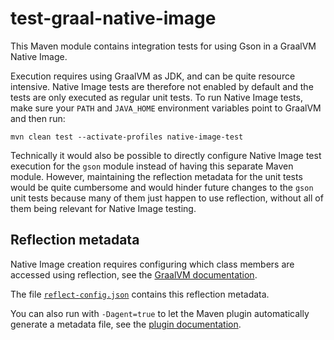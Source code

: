 # test-graal-native-image

This Maven module contains integration tests for using Gson in a GraalVM Native Image.

Execution requires using GraalVM as JDK, and can be quite resource intensive. Native Image tests are therefore not enabled by default and the tests are only executed as regular unit tests. To run Native Image tests, make sure your `PATH` and `JAVA_HOME` environment variables point to GraalVM and then run:

```
mvn clean test --activate-profiles native-image-test
```

Technically it would also be possible to directly configure Native Image test execution for the `gson` module instead of having this separate Maven module. However, maintaining the reflection metadata for the unit tests would be quite cumbersome and would hinder future changes to the `gson` unit tests because many of them just happen to use reflection, without all of them being relevant for Native Image testing.

## Reflection metadata

Native Image creation requires configuring which class members are accessed using reflection, see the [GraalVM documentation](https://www.graalvm.org/jdk21/reference-manual/native-image/metadata/#specifying-reflection-metadata-in-json).

The file [`reflect-config.json`](./src/test/resources/META-INF/native-image/reflect-config.json) contains this reflection metadata.

You can also run with `-Dagent=true` to let the Maven plugin automatically generate a metadata file, see the [plugin documentation](https://graalvm.github.io/native-build-tools/latest/maven-plugin.html#agent-support-running-tests).
